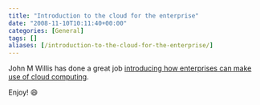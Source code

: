 ```yaml
---
title: "Introduction to the cloud for the enterprise"
date: "2008-11-10T10:11:40+00:00"
categories: [General]
tags: []
aliases: [/introduction-to-the-cloud-for-the-enterprise/]
---
```


John M Willis has done a great job [introducing how enterprises can make use of cloud computing](http://www.johnmwillis.com/cloud/cloud-talk-introduction-to-the-cloud-for-the-enterprise/). 

Enjoy! :smile:
